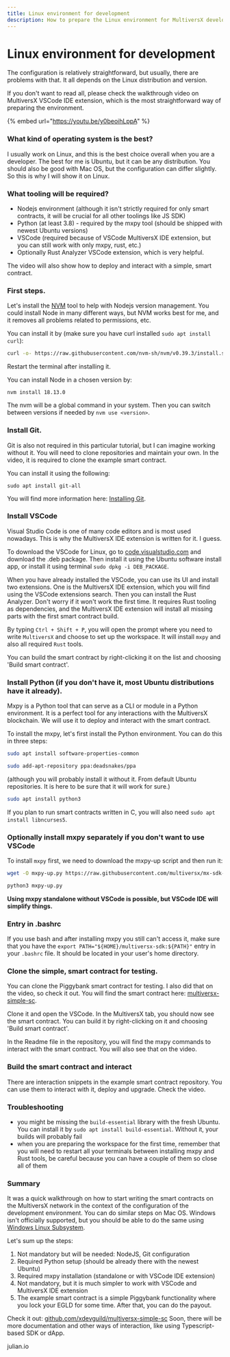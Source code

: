 ```yaml
---
title: Linux environment for development
description: How to prepare the Linux environment for MultiversX development
---
```


# Linux environment for development

The configuration is relatively straightforward, but usually, there are problems with that. It all depends on the Linux distribution and version.

If you don't want to read all, please check the walkthrough video on MultiversX VSCode IDE extension, which is the most straightforward way of preparing the environment.

{% embed url="https://youtu.be/y0beoihLppA" %}

### What kind of operating system is the best?

I usually work on Linux, and this is the best choice overall when you are a developer. The best for me is Ubuntu, but it can be any distribution. You should also be good with Mac OS, but the configuration can differ slightly. So this is why I will show it on Linux.

### What tooling will be required?

* Nodejs environment (although it isn't strictly required for only smart contracts, it will be crucial for all other toolings like JS SDK)
* Python (at least 3.8) - required by the mxpy tool (should be shipped with newest Ubuntu versions)
* VSCode (required because of VSCode MultiversX IDE extension, but you can still work with only mxpy, rust, etc.)
* Optionally Rust Analyzer VSCode extension, which is very helpful.

The video will also show how to deploy and interact with a simple, smart contract.

### First steps.

Let's install the [NVM](https://github.com/nvm-sh/nvm) tool to help with Nodejs version management. You could install Node in many different ways, but NVM works best for me, and it removes all problems related to permissions, etc.

You can install it by (make sure you have curl installed `sudo apt install curl`):

```bash
curl -o- https://raw.githubusercontent.com/nvm-sh/nvm/v0.39.3/install.sh | bash
```

Restart the terminal after installing it.

You can install Node in a chosen version by:

```
nvm install 18.13.0
```

The nvm will be a global command in your system. Then you can switch between versions if needed by `nvm use <version>`.

### Install Git.

Git is also not required in this particular tutorial, but I can imagine working without it. You will need to clone repositories and maintain your own. In the video, it is required to clone the example smart contract.

You can install it using the following:

```
sudo apt install git-all
```

You will find more information here: [Installing Git](https://git-scm.com/book/en/v2/Getting-Started-Installing-Git).

### Install VSCode

Visual Studio Code is one of many code editors and is most used nowadays. This is why the MultiversX IDE extension is written for it. I guess.

To download the VSCode for Linux, go to [code.visualstudio.com](https://code.visualstudio.com/) and download the .deb package. Then install it using the Ubuntu software install app, or install it using terminal `sudo dpkg -i DEB_PACKAGE`.

When you have already installed the VSCode, you can use its UI and install two extensions. One is the MultiversX IDE extension, which you will find using the VSCode extensions search. Then you can install the Rust Analyzer. Don't worry if it won't work the first time. It requires Rust tooling as dependencies, and the MultiversX IDE extension will install all missing parts with the first smart contract build.

By typing `Ctrl + Shift + P`, you will open the prompt where you need to write `MultiversX` and choose to set up the workspace. It will install `mxpy` and also all required `Rust` tools.

You can build the smart contract by right-clicking it on the list and choosing 'Build smart contract'.

### Install Python (if you don't have it, most Ubuntu distributions have it already).

Mxpy is a Python tool that can serve as a CLI or module in a Python environment. It is a perfect tool for any interactions with the MultiversX blockchain. We will use it to deploy and interact with the smart contract.

To install the mxpy, let's first install the Python environment. You can do this in three steps:

```bash
sudo apt install software-properties-common
```

```bash
sudo add-apt-repository ppa:deadsnakes/ppa
```

(although you will probably install it without it. From default Ubuntu repositories. It is here to be sure that it will work for sure.)

```bash
sudo apt install python3
```

If you plan to run smart contracts written in C, you will also need `sudo apt install libncurses5`.


### Optionally install mxpy separately if you don't want to use VSCode

To install `mxpy` first, we need to download the mxpy-up script and then run it:

```bash
wget -O mxpy-up.py https://raw.githubusercontent.com/multiversx/mx-sdk-py-cli/main/mxpy-up.py
```

```bash
python3 mxpy-up.py
```

**Using mxpy standalone without VSCode is possible, but VSCode IDE will simplify things.**

### Entry in .bashrc

If you use bash and after installing mxpy you still can't access it, make sure that you have the `export PATH="${HOME}/multiversx-sdk:${PATH}"` entry in your `.bashrc` file. It should be located in your user's home directory.

### Clone the simple, smart contract for testing.

You can clone the Piggybank smart contract for testing. I also did that on the video, so check it out. You will find the smart contract here: [multiversx-simple-sc](https://github.com/xdevguild/multiversx-simple-sc).

Clone it and open the VSCode. In the MultiversX tab, you should now see the smart contract. You can build it by right-clicking on it and choosing 'Build smart contract'.

In the Readme file in the repository, you will find the mxpy commands to interact with the smart contract. You will also see that on the video.

###  Build the smart contract and interact

There are interaction snippets in the example smart contract repository. You can use them to interact with it, deploy and upgrade. Check the video.

### Troubleshooting

- you might be missing the `build-essential` library with the fresh Ubuntu. You can install it by `sudo apt install build-essential`. Without it, your builds will probably fail
- when you are preparing the workspace for the first time, remember that you will need to restart all your terminals between installing mxpy and Rust tools, be careful because you can have a couple of them so close all of them

### Summary

It was a quick walkthrough on how to start writing the smart contracts on the MultiversX network in the context of the configuration of the development environment. You can do similar steps on Mac OS. Windows isn't officially supported, but you should be able to do the same using [Windows Linux Subsystem](https://docs.microsoft.com/en-us/windows/wsl/install).

Let's sum up the steps:

1. Not mandatory but will be needed: NodeJS, Git configuration
2. Required Python setup (should be already there with the newest Ubuntu)
3. Required mxpy installation (standalone or with VSCode IDE extension)
4. Not mandatory, but it is much simpler to work with VSCode and MultiversX IDE extension
5. The example smart contract is a simple Piggybank functionality where you lock your EGLD for some time. After that, you can do the payout.

Check it out: [github.com/xdevguild/multiversx-simple-sc](https://github.com/xdevguild/multiversx-simple-sc) Soon, there will be more documentation and other ways of interaction, like using Typescript-based SDK or dApp.

julian.io
